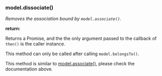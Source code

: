 ### model.dissociate()

*Removes the association bound by `model.associate()`.*

**return:**

Returns a Promise, and the the only argument passed to the callback of 
`then()` is the caller instance.

This method can only be called after calling `model.belongsTo()`.

This method is similar to [model.associate()](#modelassociate), please check 
the documentation above.
